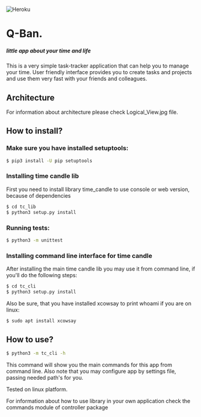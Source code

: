 ![Heroku](https://heroku-badge.herokuapp.com/?app=timecandle)
# Q-Ban. #
##### little app about your time and life #####
This is a very simple task-tracker application that can help you to manage your time. User friendly interface provides you to create tasks and projects and use them very fast with your friends and colleagues.
## Architecture ##
For information about architecture please check Logical_View.jpg file.

## How to install? ##

### Make sure you have installed setuptools: ###
```bash
$ pip3 install -U pip setuptools 
```

### Installing time candle lib ###
First you need to install library time_candle to use console or web version, because of dependencies 
```bash
$ cd tc_lib
$ python3 setup.py install
```

### Running tests: ###
```bash
$ python3 -m unittest 
```

### Installing command line interface for time candle ###
After installing the main time candle lib you may use it from command line, if you'll do the following steps:
```bash
$ cd tc_cli
$ python3 setup.py install
```
Also be sure, that you have installed xcowsay to print whoami if you are on linux:
```bash
$ sudo apt install xcowsay
```

## How to use? ##
```bash
$ python3 -m tc_cli -h
```
This command will show you the main commands for this app from command line.
Also note that you may configure app by settings file, passing needed path's for you. 

Tested on linux platform.

For information about how to use library in your own application check the commands module of controller package  
